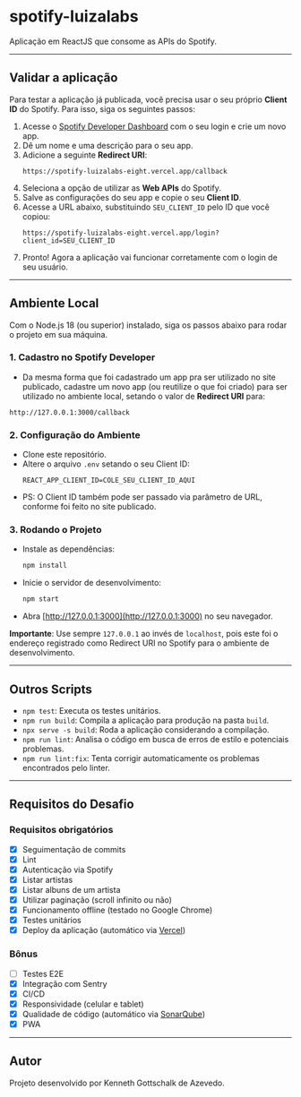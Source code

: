# spotify-luizalabs

Aplicação em ReactJS que consome as APIs do Spotify.

---

## Validar a aplicação

Para testar a aplicação já publicada, você precisa usar o seu próprio **Client ID** do Spotify. Para isso, siga os seguintes passos:

1.  Acesse o [Spotify Developer Dashboard](https://developer.spotify.com/dashboard) com o seu login e crie um novo app.
2.  Dê um nome e uma descrição para o seu app.
3.  Adicione a seguinte **Redirect URI**:
    ```
    https://spotify-luizalabs-eight.vercel.app/callback
    ```
4.  Seleciona a opção de utilizar as **Web APIs** do Spotify.
5.  Salve as configurações do seu app e copie o seu **Client ID**.
6.  Acesse a URL abaixo, substituindo `SEU_CLIENT_ID` pelo ID que você copiou:
    ```
    https://spotify-luizalabs-eight.vercel.app/login?client_id=SEU_CLIENT_ID
    ```
7. Pronto! Agora a aplicação vai funcionar corretamente com o login de seu usuário.

---

## Ambiente Local

Com o Node.js 18 (ou superior) instalado, siga os passos abaixo para rodar o projeto em sua máquina.

### 1. Cadastro no Spotify Developer

* Da mesma forma que foi cadastrado um app pra ser utilizado no site publicado, cadastre um novo app (ou reutilize o que foi criado) para ser utilizado no ambiente local, setando o valor de **Redirect URI** para:
```
http://127.0.0.1:3000/callback
```

### 2. Configuração do Ambiente

* Clone este repositório.
* Altere o arquivo `.env` setando o seu Client ID:
    ```
    REACT_APP_CLIENT_ID=COLE_SEU_CLIENT_ID_AQUI
    ```
* PS: O Client ID também pode ser passado via parâmetro de URL, conforme foi feito no site publicado.

### 3. Rodando o Projeto

* Instale as dependências:
    ```sh
    npm install
    ```
* Inicie o servidor de desenvolvimento:
    ```sh
    npm start
    ```
* Abra [http://127.0.0.1:3000](http://127.0.0.1:3000) no seu navegador.

**Importante**: Use sempre `127.0.0.1` ao invés de `localhost`, pois este foi o endereço registrado como Redirect URI no Spotify para o ambiente de desenvolvimento.

---

## Outros Scripts

* `npm test`: Executa os testes unitários.
* `npm run build`: Compila a aplicação para produção na pasta `build`.
* `npx serve -s build`: Roda a aplicação considerando a compilação.
* `npm run lint`: Analisa o código em busca de erros de estilo e potenciais problemas.
* `npm run lint:fix`: Tenta corrigir automaticamente os problemas encontrados pelo linter.

---

## Requisitos do Desafio

### Requisitos obrigatórios

- [X] Seguimentação de commits
- [X] Lint
- [X] Autenticação via Spotify
- [X] Listar artistas
- [X] Listar albuns de um artista
- [X] Utilizar paginação (scroll infinito ou não)
- [X] Funcionamento offline (testado no Google Chrome)
- [X] Testes unitários
- [X] Deploy da aplicação (automático via [Vercel](https://vercel.com/kendaodevelopers-projects/spotify-luizalabs))

### Bônus

- [ ] Testes E2E
- [X] Integração com Sentry
- [X] CI/CD
- [X] Responsividade (celular e tablet)
- [X] Qualidade de código (automático via [SonarQube](https://sonarcloud.io/project/overview?id=kendaodeveloper_spotify-luizalabs))
- [X] PWA

---

## Autor

Projeto desenvolvido por Kenneth Gottschalk de Azevedo.

